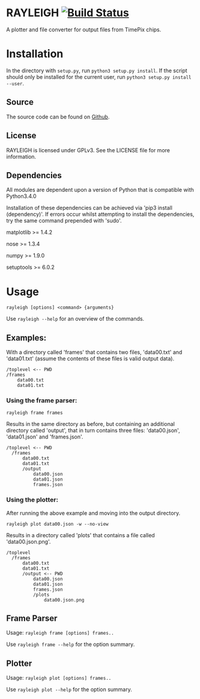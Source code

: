 # RAYLEIGH [![Build Status](https://travis-ci.org/GuiltyDolphin/RAYLEIGH.svg?branch=master)](https://travis-ci.org/GuiltyDolphin/RAYLEIGH)

A plotter and file converter for output files from TimePix chips.

# Installation

In the directory with `setup.py`, run `python3 setup.py install`. If the
script should only be installed for the current user, run
`python3 setup.py install --user`.



## Source
The source code can be found on
[Github](https://github.com/guiltydolphin/rayleigh).

## License

RAYLEIGH is licensed under GPLv3.
See the LICENSE file for more information.

## Dependencies

All modules are dependent upon a version of Python
that is compatible with Python3.4.0

Installation of these dependencies can be
achieved via 'pip3 install (dependency)'.
If errors occur whilst attempting to install
the dependencies, try the same command prepended
with 'sudo'.

matplotlib >= 1.4.2

nose       >= 1.3.4

numpy      >= 1.9.0

setuptools >= 6.0.2

# Usage

`rayleigh [options] <command> {arguments}`

Use `rayleigh --help` for an overview of the commands.

## Examples:

With a directory called 'frames' that contains
two files, 'data00.txt' and 'data01.txt' (assume
the contents of these files is valid output data).

```
/toplevel <-- PWD
/frames
    data00.txt
    data01.txt
```

### Using the frame parser:

    rayleigh frame frames

Results in the same directory as before, but containing
an additional directory called 'output', that in turn contains
three files: 'data00.json', 'data01.json' and 'frames.json'.

```
/toplevel <-- PWD
  /frames
      data00.txt
      data01.txt
      /output
          data00.json
          data01.json
          frames.json
```

### Using the plotter:

After running the above example and moving into the output directory.

    rayleigh plot data00.json -w --no-view

Results in a directory called 'plots' that contains a file called
'data00.json.png'.

```
/toplevel
  /frames
      data00.txt
      data01.txt
      /output <-- PWD
          data00.json
          data01.json
          frames.json
          /plots
              data00.json.png
```


## Frame Parser

Usage: `rayleigh frame [options] frames..`

Use `rayleigh frame --help` for the option summary.

## Plotter

Usage: `rayleigh plot [options] frames..`

Use `rayleigh plot --help` for the option summary.
